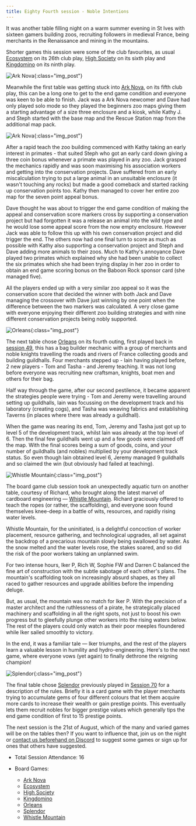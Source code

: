 ```yaml
---
title: Eighty Fourth session - Noble Intentions
---
```


It was another table filling night on a warm summer evening in St Ives with sixteen gamers building zoos, recruiting followers in medieval France, being merchants in the Renaissance and mining in the mountains.

Shorter games this session were some of the club favourites, as usual [Ecosystem][E] on its 26th club play, [High Society][HS] on its sixth play and [Kingdomino][King] on its ninth play.

![Ark Nova](/images/posts/2024_08_07/ArkNova01.jpg "Ark Nova"){:class="img_post"}

Meanwhile the first table was getting stuck into [Ark Nova][AN], on its fifth club play, this can be a long one to get to the end game condition and everyone was keen to be able to finish. Jack was a Ark Nova newcomer and Dave had only played solo mode so they played the beginners zoo maps giving them a starting advantage of a size three enclosure and a kiosk, while Kathy J. and Steph started with the base map and the Rescue Station map from the additional map pack.

![Ark Nova](/images/posts/2024_08_07/ArkNova02.jpg "Ark Nova"){:class="img_post"}

After a rapid teach the zoo building commenced with Kathy taking an early interest in primates - that suited Steph who got an early card down giving a three coin bonus whenever a primate was played in any zoo. Jack grasped the mechanics rapidly and was soon maximising his association workers and getting into the conservation projects. Dave suffered from an early miscalculation trying to put a large animal in an unsuitable enclosure (it wasn't touching any rocks) but made a good comeback and started racking up conservation points too. Kathy then managed to cover her entire zoo map for the seven point appeal bonus.

Dave thought he was about to trigger the end game condition of making the appeal and conservation score markers cross by supporting a conservation project but had forgotten it was a release an animal into the wild type and he would lose some appeal score from the now empty enclosure. However Jack was able to follow this up with his own conservation project and did trigger the end. The others now had one final turn to score as much as possible with Kathy also supporting a conservation project and Steph and Dave adding more animals to their zoos. Much to Kathy's annoyance Dave played two primates which explained why she had been unable to collect the six primates which she had been trying display in her zoo in order to obtain an end game scoring bonus on the Baboon Rock sponsor card (she managed five).

All the players ended up with a very similar zoo appeal so it was the conservation score that decided the winner with both Jack and Dave managing the crossover with Dave just winning by one point when the difference between the two markers was calculated. A very close game with everyone enjoying their different zoo building strategies and with nine different conservation projects being nobly supported.

![Orleans](/images/posts/2024_08_07/Orleans01.jpg "Orleans"){:class="img_post"}

The next table chose [Orleans][O] on its fourth outing, first played back in [session 49][49], this has a bag builder mechanic with a group of merchants and noble knights travelling the roads and rivers of France collecting goods and building guildhalls. Four merchants stepped up - Iain having played before, 2 new players - Tom and Tasha - and Jeremy teaching. It was not long before everyone was recruiting new craftsman, knights, boat men and others for their bag.

Half way through the game, after our second pestilence, it became apparent the strategies people were trying - Tom and Jeremy were travelling around setting up guildhalls, Iain was focussing on the development track and his laboratory (creating cogs), and Tasha was weaving fabrics and establishing Taverns (in places where there was already a guildhall). 

When the game was nearing its end, Tom, Jeremy and Tasha just got up to level 5 of the development track, whilst Iain was already at the top level of 6. Then the final few guildhalls went up and a few goods were claimed off the map. With the final scores being a sum of goods, coins, and your number of guildhalls (and nobles) multiplied by your development track status. So even though Iain obtained level 6, Jeremy managed 9 guildhalls and so claimed the win (but obviously had failed at teaching).

![Whistle Mountain](/images/posts/2024_08_07/WhistleMountain01.jpg "Whistle Mountain"){:class="img_post"}

The board game club session took an unexpectedly aquatic turn on another table, courtesy of Richard, who brought along the latest marvel of cardboard engineering — [Whistle Mountain][WM]. Richard graciously offered to teach the ropes (or rather, the scaffolding), and everyone soon found themselves knee-deep in a battle of wits, resources, and rapidly rising water levels.

Whistle Mountain, for the uninitiated, is a delightful concoction of worker placement, resource gathering, and technological upgrades, all set against the backdrop of a precarious mountain slowly being swallowed by water. As the snow melted and the water levels rose, the stakes soared, and so did the risk of the poor workers taking an unplanned swim.

For two intense hours, Iker P, Rich W, Sophie FW and Darren C balanced the fine art of construction with the subtle sabotage of each other's plans. The mountain's scaffolding took on increasingly absurd shapes, as they all raced to gather resources and upgrade abilities before the impending deluge.

But, as usual, the mountain was no match for Iker P. With the precision of a master architect and the ruthlessness of a pirate, he strategically placed machinery and scaffolding in all the right spots, not just to boost his own progress but to gleefully plunge other workers into the rising waters below. The rest of the players could only watch as their poor meeples floundered while Iker sailed smoothly to victory.

In the end, it was a familiar tale — Iker triumphs, and the rest of the players learn a valuable lesson in humility and hydro-engineering. Here's to the next game, where everyone vows (yet again) to finally dethrone the reigning champion!

![Splendor](/images/posts/2024_08_07/Splendor01.jpg "Splendor"){:class="img_post"}

The final table chose [Splendor][Sp] previously played in [Session 70][70] for a description of the rules. Briefly it is a card game with the player merchants trying to accumulate gems of four different colours that let them acquire more cards to increase their wealth or gain prestige points. This eventually lets them recruit nobles for bigger prestige values which generally tips the end game condition of first to 15 prestige points.

The next session is the 21st of August, which of the many and varied games will be on the tables then? If you want to influence that, join us on the night or [contact us beforehand on Discord][Contact] to suggest some games or sign up for ones that others have suggested.

* Total Session Attendance: 16
* Board Games:

	 * [Ark Nova][AN]
	 * [Ecosystem][E]
	 * [High Society][HS]
	 * [Kingdomino][King]
	 * [Orleans][O]
	 * [Splendor][Sp]
	 * [Whistle Mountain][WM]

[49]: /2023/03/08/fortyninth-session.html
[70]: /2024/01/24/seventieth-session.html

[AN]: {{site.data.BoardGameLinks.ArkNova.Link}}
[E]: {{site.data.BoardGameLinks.Ecosystem.Link}}
[HS]: {{site.data.BoardGameLinks.HighSociety.Link}}
[King]: {{site.data.BoardGameLinks.Kingdomino.Link}}
[O]: {{site.data.BoardGameLinks.Orleans.Link}}
[Sp]: {{site.data.BoardGameLinks.Splendor.Link}}
[WM]: {{site.data.BoardGameLinks.WhistleMountain.Link}}

[Contact]: /Contact.html




